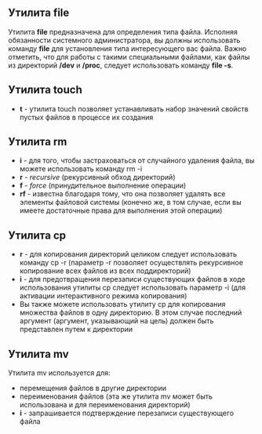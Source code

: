 ## Утилита file
Утилита **file** предназначена для определения типа файла. Исполняя обязанности системного администратора,
вы должны использовать команду **file** для установления типа интересующего вас файла. 
Важно отметить, что для работы с такими специальными файлами, как файлы из директорий **/dev** и **/proc**, следует использовать команду **file -s**.

## Утилита touch
+ **t** - утилита touch позволяет устанавливать набор значений свойств пустых файлов в процессе их создания

## Утилита rm
+ **i** - для того, чтобы застраховаться от случайного удаления файла, вы можете использовать команду rm -i
+ **r** - *recursive* (рекурсивный обход директорий)
+ **f** - *force* (принудительное выполнение операции)
+ **rf** - известна благодаря тому, что она позволяет удалять все элементы файловой системы (конечно же, в том случае, если вы имеете достаточные права для выполнения этой операции)

## Утилита cp
+ **r** - для копирования директорий целиком следует использовать команду cp -r (параметр -r позволяет осуществлять рекурсивное копирование всех файлов из всех поддиректорий)
+ **i** - для предотвращения перезаписи существующих файлов в ходе использования утилиты cp следует использовать параметр -i (для активации интерактивного режима копирования)
+ Вы также можете использовать утилиту cp для копирования множества файлов в одну директорию. В этом случае последний аргумент (аргумент, указывающий на цель) должен быть представлен путем к директории

## Утилита mv
Утилита mv используется для:
+ перемещения файлов в другие директории
+ переименования файлов (эта же утилита mv может быть использована и для переименования директорий)
+ **i** - запрашивается подтверждение перезаписи существующего файла

